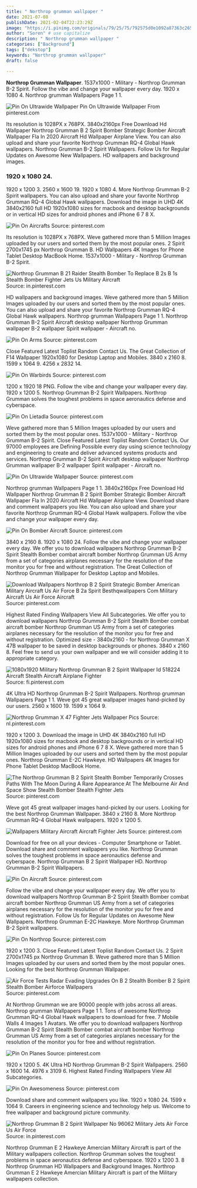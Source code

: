 ```yaml
---
title: " Northrop grumman wallpaper "
date: 2021-07-08
publishDate: 2021-02-04T22:23:29Z
image: "https://i.pinimg.com/originals/79/25/75/792575d0e1092a87363c2659b4282940.jpg"
author: "Soren" # use capitalize
description: " Northrop grumman wallpaper "
categories: ["Background"]
tags: ["dekstop"]
keywords: "Northrop grumman wallpaper"
draft: false

---
```



**Northrop Grumman Wallpaper**. 1537x1000 - Military - Northrop Grumman B-2 Spirit. Follow the vibe and change your wallpaper every day. 1920 x 1080 4. Northrop grumman Wallpapers Page 1 1.

![Pin On Ultrawide Wallpaper](https://i.pinimg.com/originals/b9/ce/92/b9ce92d63fa0025570ab94e13f7de0dc.jpg "Pin On Ultrawide Wallpaper")
Pin On Ultrawide Wallpaper From pinterest.com


Its resolution is 1028PX x 768PX. 3840x2160px Free Download Hd Wallpaper Northrop Grumman B 2 Spirit Bomber Strategic Bomber Aircraft Wallpaper Fla In 2020 Aircraft Hd Wallpaper Airplane View. You can also upload and share your favorite Northrop Grumman RQ-4 Global Hawk wallpapers. Northrop Grumman B-2 Spirit Wallpapers. Follow Us for Regular Updates on Awesome New Wallpapers. HD wallpapers and background images.

### 1920 x 1080 24.

1920 x 1200 3. 2560 x 1600 19. 1920 x 1080 4. More Northrop Grumman B-2 Spirit wallpapers. You can also upload and share your favorite Northrop Grumman RQ-4 Global Hawk wallpapers. Download the image in UHD 4K 3840x2160 full HD 1920x1080 sizes for macbook and desktop backgrounds or in vertical HD sizes for android phones and iPhone 6 7 8 X.


![Pin On Aircrafts](https://i.pinimg.com/originals/8c/72/68/8c726829a940ab17369c9d1a1d8194ce.png "Pin On Aircrafts")
Source: pinterest.com

Its resolution is 1028PX x 768PX. Weve gathered more than 5 Million Images uploaded by our users and sorted them by the most popular ones. 2 Spirit 2700x1745 px Northrop Grumman B. HD Wallpapers 4K Images for Phone Tablet Desktop MacBook Home. 1537x1000 - Military - Northrop Grumman B-2 Spirit.

![Northrop Grumman B 21 Raider Stealth Bomber To Replace B 2s B 1s Stealth Bomber Fighter Jets Us Military Aircraft](https://i.pinimg.com/originals/3b/80/2f/3b802fffa9399a810175ab119629d088.png "Northrop Grumman B 21 Raider Stealth Bomber To Replace B 2s B 1s Stealth Bomber Fighter Jets Us Military Aircraft")
Source: in.pinterest.com

HD wallpapers and background images. Weve gathered more than 5 Million Images uploaded by our users and sorted them by the most popular ones. You can also upload and share your favorite Northrop Grumman RQ-4 Global Hawk wallpapers. Northrop grumman Wallpapers Page 1 1. Northrop Grumman B-2 Spirit Aircraft desktop wallpaper Northrop Grumman wallpaper B-2 wallpaper Spirit wallpaper - Aircraft no.

![Pin On Arms](https://i.pinimg.com/originals/4d/22/75/4d2275f496d04b5b2c554e1ac87f0820.jpg "Pin On Arms")
Source: pinterest.com

Close Featured Latest Toplist Random Contact Us. The Great Collection of F14 Wallpaper 1920x1080 for Desktop Laptop and Mobiles. 3840 x 2160 8. 1599 x 1064 9. 4256 x 2832 14.

![Pin On Warbirds](https://i.pinimg.com/600x315/8a/fc/ee/8afcee80b2c1852d5b7a078362b7c19f.jpg "Pin On Warbirds")
Source: pinterest.com

1200 x 1920 18 PNG. Follow the vibe and change your wallpaper every day. 1920 x 1200 5. Northrop Grumman B-2 Spirit Wallpapers. Northrop Grumman solves the toughest problems in space aeronautics defense and cyberspace.

![Pin On Lietadla](https://i.pinimg.com/originals/24/89/96/248996672a4b37cacdc3785e60ea2b5e.jpg "Pin On Lietadla")
Source: pinterest.com

Weve gathered more than 5 Million Images uploaded by our users and sorted them by the most popular ones. 1537x1000 - Military - Northrop Grumman B-2 Spirit. Close Featured Latest Toplist Random Contact Us. Our 97000 employees are Defining Possible every day using science technology and engineering to create and deliver advanced systems products and services. Northrop Grumman B-2 Spirit Aircraft desktop wallpaper Northrop Grumman wallpaper B-2 wallpaper Spirit wallpaper - Aircraft no.

![Pin On Ultrawide Wallpaper](https://i.pinimg.com/originals/b9/ce/92/b9ce92d63fa0025570ab94e13f7de0dc.jpg "Pin On Ultrawide Wallpaper")
Source: pinterest.com

Northrop grumman Wallpapers Page 1 1. 3840x2160px Free Download Hd Wallpaper Northrop Grumman B 2 Spirit Bomber Strategic Bomber Aircraft Wallpaper Fla In 2020 Aircraft Hd Wallpaper Airplane View. Download share and comment wallpapers you like. You can also upload and share your favorite Northrop Grumman RQ-4 Global Hawk wallpapers. Follow the vibe and change your wallpaper every day.

![Pin On Bomber Aircraft](https://i.pinimg.com/736x/56/1e/55/561e55b6eab5e7beedd212d17d94f632.jpg "Pin On Bomber Aircraft")
Source: pinterest.com

3840 x 2160 8. 1920 x 1080 24. Follow the vibe and change your wallpaper every day. We offer you to download wallpapers Northrop Grumman B-2 Spirit Stealth Bomber combat aircraft bomber Northrop Grumman US Army from a set of categories airplanes necessary for the resolution of the monitor you for free and without registration. The Great Collection of Northrop Grumman Wallpaper for Desktop Laptop and Mobiles.

![Download Wallpapers Northrop B 2 Spirit Strategic Bomber American Military Aircraft Us Air Force B 2a Spirit Besthqwallpapers Com Military Aircraft Us Air Force Aircraft](https://i.pinimg.com/originals/76/90/65/769065e5e4771a2cd8f526fb1638bce5.png "Download Wallpapers Northrop B 2 Spirit Strategic Bomber American Military Aircraft Us Air Force B 2a Spirit Besthqwallpapers Com Military Aircraft Us Air Force Aircraft")
Source: pinterest.com

Highest Rated Finding Wallpapers View All Subcategories. We offer you to download wallpapers Northrop Grumman B-2 Spirit Stealth Bomber combat aircraft bomber Northrop Grumman US Army from a set of categories airplanes necessary for the resolution of the monitor you for free and without registration. Optimized size - 3840x2160 - for Northrop Grumman X 47B wallpaper to be saved in desktop backgrounds or phones. 3840 x 2160 8. Feel free to send us your own wallpaper and we will consider adding it to appropriate category.

![1080x1920 Military Northrop Grumman B 2 Spirit Wallpaper Id 518224 Aircraft Stealth Aircraft Airplane Fighter](https://i.pinimg.com/originals/b6/ed/ec/b6edec384755e984d347d9aa165923fa.jpg "1080x1920 Military Northrop Grumman B 2 Spirit Wallpaper Id 518224 Aircraft Stealth Aircraft Airplane Fighter")
Source: fi.pinterest.com

4K Ultra HD Northrop Grumman B-2 Spirit Wallpapers. Northrop grumman Wallpapers Page 1 1. Weve got 45 great wallpaper images hand-picked by our users. 2560 x 1600 19. 1599 x 1064 9.

![Northrop Grumman X 47 Fighter Jets Wallpaper Pics](https://i.pinimg.com/originals/65/51/97/65519762b49a5feb1f4ec09fb291aff8.jpg "Northrop Grumman X 47 Fighter Jets Wallpaper Pics")
Source: nl.pinterest.com

1920 x 1200 3. Download the image in UHD 4K 3840x2160 full HD 1920x1080 sizes for macbook and desktop backgrounds or in vertical HD sizes for android phones and iPhone 6 7 8 X. Weve gathered more than 5 Million Images uploaded by our users and sorted them by the most popular ones. Northrop Grumman E-2C Hawkeye. HD Wallpapers 4K Images for Phone Tablet Desktop MacBook Home.

![The Northrop Grumman B 2 Spirit Stealth Bomber Temporarily Crosses Paths With The Moon During A Rare Appearance At The Melbourne Air And Space Show Stealth Bomber Stealth Fighter Jets](https://i.pinimg.com/600x315/d4/f5/f4/d4f5f4efa218f6d78ef8ece9fa9157d2.jpg "The Northrop Grumman B 2 Spirit Stealth Bomber Temporarily Crosses Paths With The Moon During A Rare Appearance At The Melbourne Air And Space Show Stealth Bomber Stealth Fighter Jets")
Source: pinterest.com

Weve got 45 great wallpaper images hand-picked by our users. Looking for the best Northrop Grumman Wallpaper. 3840 x 2160 8. More Northrop Grumman RQ-4 Global Hawk wallpapers. 1920 x 1200 5.

![Wallpapers Military Aircraft Aircraft Fighter Jets](https://i.pinimg.com/originals/22/59/aa/2259aa451a1a9fd09946480cd614c558.jpg "Wallpapers Military Aircraft Aircraft Fighter Jets")
Source: pinterest.com

Download for free on all your devices - Computer Smartphone or Tablet. Download share and comment wallpapers you like. Northrop Grumman solves the toughest problems in space aeronautics defense and cyberspace. Northrop Grumman B 2 Spirit Wallpaper HD. Northrop Grumman B-2 Spirit Wallpapers.

![Pin On Aircraft](https://i.pinimg.com/originals/a2/e6/d9/a2e6d9e7b3b6c09601f8703353db7d4c.jpg "Pin On Aircraft")
Source: pinterest.com

Follow the vibe and change your wallpaper every day. We offer you to download wallpapers Northrop Grumman B-2 Spirit Stealth Bomber combat aircraft bomber Northrop Grumman US Army from a set of categories airplanes necessary for the resolution of the monitor you for free and without registration. Follow Us for Regular Updates on Awesome New Wallpapers. Northrop Grumman E-2C Hawkeye. More Northrop Grumman B-2 Spirit wallpapers.

![Pin On Northrop](https://i.pinimg.com/originals/c8/8f/0f/c88f0fd1d5e46f9c79c5e9466320e68e.jpg "Pin On Northrop")
Source: pinterest.com

1920 x 1200 3. Close Featured Latest Toplist Random Contact Us. 2 Spirit 2700x1745 px Northrop Grumman B. Weve gathered more than 5 Million Images uploaded by our users and sorted them by the most popular ones. Looking for the best Northrop Grumman Wallpaper.

![Air Force Tests Radar Evading Upgrades On B 2 Stealth Bomber B 2 Spirit Stealth Bomber Airforce Wallpapers](https://i.pinimg.com/originals/26/b9/b0/26b9b0a948dde087c9e3b7e0e9113c58.jpg "Air Force Tests Radar Evading Upgrades On B 2 Stealth Bomber B 2 Spirit Stealth Bomber Airforce Wallpapers")
Source: pinterest.com

At Northrop Grumman we are 90000 people with jobs across all areas. Northrop grumman Wallpapers Page 1 1. Tons of awesome Northrop Grumman RQ-4 Global Hawk wallpapers to download for free. 7 Mobile Walls 4 Images 1 Avatars. We offer you to download wallpapers Northrop Grumman B-2 Spirit Stealth Bomber combat aircraft bomber Northrop Grumman US Army from a set of categories airplanes necessary for the resolution of the monitor you for free and without registration.

![Pin On Planes](https://i.pinimg.com/originals/5a/34/16/5a3416c7842eaa630420294e2b5b70a6.jpg "Pin On Planes")
Source: pinterest.com

1920 x 1200 5. 4K Ultra HD Northrop Grumman B-2 Spirit Wallpapers. 2560 x 1600 14. 4976 x 3109 6. Highest Rated Finding Wallpapers View All Subcategories.

![Pin On Awesomeness](https://i.pinimg.com/originals/4f/18/15/4f18156b3f45ba8c2b0e30b875f90c8d.jpg "Pin On Awesomeness")
Source: pinterest.com

Download share and comment wallpapers you like. 1920 x 1080 24. 1599 x 1064 9. Careers in engineering science and technology help us. Welcome to free wallpaper and background picture community.

![Northrop Grumman B 2 Spirit Wallpaper No 96062 Military Jets Air Force Us Air Force](https://i.pinimg.com/originals/79/25/75/792575d0e1092a87363c2659b4282940.jpg "Northrop Grumman B 2 Spirit Wallpaper No 96062 Military Jets Air Force Us Air Force")
Source: in.pinterest.com

Northrop Grumman E 2 Hawkeye Amercian Military Aircraft is part of the Military wallpapers collection. Northrop Grumman solves the toughest problems in space aeronautics defense and cyberspace. 1920 x 1200 3. 8 Northrop Grumman HD Wallpapers and Background Images. Northrop Grumman E 2 Hawkeye Amercian Military Aircraft is part of the Military wallpapers collection.

